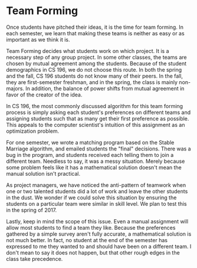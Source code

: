 # Team Forming
Once students have pitched their ideas, it is the time for team forming. In each semester, we learn that making these teams is neither as easy or as important as we think it is.

Team Forming decides what students work on which project. It is a necessary step of any group project. In some other classes, the teams are chosen by mutual agreement among the students. Because of the student demographics in CS 196, we do not choose this route. In both the spring and the fall, CS 196 students do not know many of their peers. In the fall, they are first-semester freshman, and in the spring, the class is mainly non-majors. In addition, the balance of power shifts from mutual agreement in favor of the creator of the idea.

In CS 196, the most commonly discussed algorithm for this team forming process is simply asking each student's preferences on different teams and assigning students such that as many get their first preference as possible. This appeals to the computer scientist's intuition of this assignment as an optimization problem. 

For one semester, we wrote a matching program based on the Stable Marriage algorithm, and emailed students the "final" decisions. There was a bug in the program, and students received each telling them to join a different team. Needless to say, it was a messy situation. Merely because some problem feels like it has a mathematical solution doesn't mean the manual solution isn't practical.

As project managers, we have noticed the anti-pattern of teamwork when one or two talented students did a lot of work and leave the other students in the dust. We wonder if we could solve this situation by ensuring the students on a particular team were similar in skill level. We plan to test this in the spring of 2017.

Lastly, keep in mind the scope of this issue. Even a manual assignment will allow most students to find a team they like. Because the preferences gathered by a simple survey aren't fully accurate, a mathematical solution is not much better. In fact, no student at the end of the semester has expressed to me they wanted to and should have been on a different team. I don't mean to say it does not happen, but that other rough edges in the class take precedence.